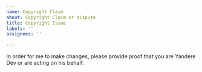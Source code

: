 ```yaml
---
name: Copyright Claim
about: Copyright Claim or dispute
title: Copyright Issue
labels: ''
assignees: ''

---
```


In order for me to make changes, please provide proof that you are Yandere Dev or are acting on his behalf.
